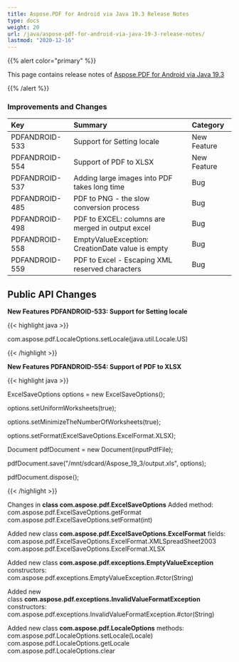 ```yaml
---
title: Aspose.PDF for Android via Java 19.3 Release Notes
type: docs
weight: 20
url: /java/aspose-pdf-for-android-via-java-19-3-release-notes/
lastmod: "2020-12-16"
---
```


{{% alert color="primary" %}}

This page contains release notes of [Aspose.PDF for Android via Java 19.3](https://repository.aspose.com/webapp/#/artifacts/browse/tree/General/repo/com/aspose/aspose-pdf/19.3)

{{% /alert %}}
### **Improvements and Changes**

|**Key**|**Summary**|**Category**|
| :- | :- | :- |
|PDFANDROID-533|Support for Setting locale|New Feature|
|PDFANDROID-554|Support of PDF to XLSX|New Feature|
|PDFANDROID-537|Adding large images into PDF takes long time|Bug|
|PDFANDROID-485|PDF to PNG - the slow conversion process|Bug|
|PDFANDROID-498|PDF to EXCEL: columns are merged in output excel|Bug|
|PDFANDROID-558|EmptyValueException: CreationDate value is empty|Bug|
|PDFANDROID-559|PDF to Excel - Escaping XML reserved characters|Bug|
## **Public API Changes**
**New Features PDFANDROID-533: Support for Setting locale**

{{< highlight java >}}

 com.aspose.pdf.LocaleOptions.setLocale(java.util.Locale.US)

{{< /highlight >}}

**New Features PDFANDROID-554: Support of PDF to XLSX**

{{< highlight java >}}

 ExcelSaveOptions options = new ExcelSaveOptions();

options.setUniformWorksheets(true);

options.setMinimizeTheNumberOfWorksheets(true);

options.setFormat(ExcelSaveOptions.ExcelFormat.XLSX);

Document pdfDocument = new Document(inputPdfFile);

pdfDocument.save("/mnt/sdcard/Aspose_19_3/output.xls", options);

pdfDocument.dispose();

{{< /highlight >}}

Changes in **class com.aspose.pdf.ExcelSaveOptions**
Added method:
com.aspose.pdf.ExcelSaveOptions.getFormat  
com.aspose.pdf.ExcelSaveOptions.setFormat(int)  

Added new class **com.aspose.pdf.ExcelSaveOptions.ExcelFormat**
fields:
com.aspose.pdf.ExcelSaveOptions.ExcelFormat.XMLSpreadSheet2003  
com.aspose.pdf.ExcelSaveOptions.ExcelFormat.XLSX  

Added new class **com.aspose.pdf.exceptions.EmptyValueException**
constructors:
com.aspose.pdf.exceptions.EmptyValueException.#ctor(String)  

Added new class **com.aspose.pdf.exceptions.InvalidValueFormatException**
constructors:
com.aspose.pdf.exceptions.InvalidValueFormatException.#ctor(String)  

Added new class **com.aspose.pdf.LocaleOptions**
methods:
com.aspose.pdf.LocaleOptions.setLocale(Locale)  
com.aspose.pdf.LocaleOptions.getLocale  
com.aspose.pdf.LocaleOptions.clear  
